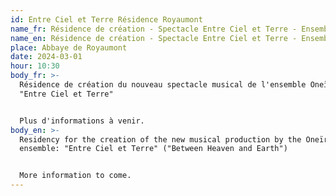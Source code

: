 ```yaml
---
id: Entre Ciel et Terre Résidence Royaumont
name_fr: Résidence de création - Spectacle Entre Ciel et Terre - Ensemble Oneïroi
name_en: Résidence de création - Spectacle Entre Ciel et Terre - Ensemble Oneïroi
place: Abbaye de Royaumont
date: 2024-03-01
hour: 10:30
body_fr: >-
  Résidence de création du nouveau spectacle musical de l'ensemble Oneïroi :
  "Entre Ciel et Terre"


  Plus d'informations à venir.
body_en: >-
  Residency for the creation of the new musical production by the Oneïroi
  ensemble: "Entre Ciel et Terre" ("Between Heaven and Earth")


  More information to come.
---
```

